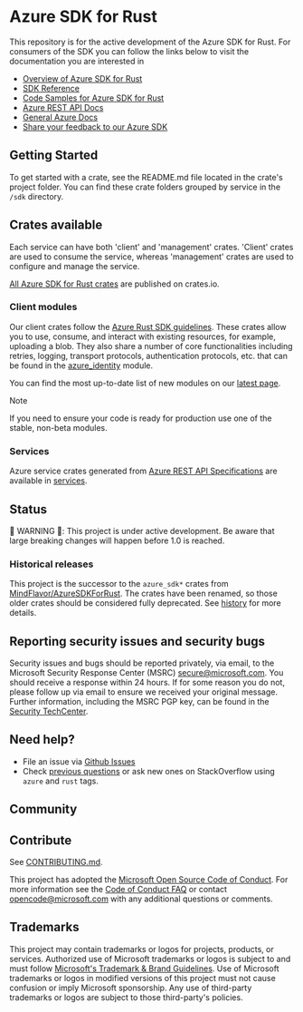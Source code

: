# Azure SDK for Rust

This repository is for the active development of the Azure SDK for Rust. For consumers of the SDK you can follow the links below to visit the documentation you are interested in

* [Overview of Azure SDK for Rust](https://docs.microsoft.com/azure/developer/rust/)
* [SDK Reference](https://pkg.go.dev/github.com/Azure/azure-sdk-for-go/sdk)
* [Code Samples for Azure SDK for Rust](https://github.com/azure-samples/azure-sdk-for-rust-samples)
* [Azure REST API Docs](https://docs.microsoft.com/rest/api/)
* [General Azure Docs](https://docs.microsoft.com/azure)
* [Share your feedback to our Azure SDK](https://www.surveymonkey.com/r/FWPGFGG)

## Getting Started

To get started with a crate, see the README.md file located in the crate's project folder.  You can find these crate folders grouped by service in the `/sdk` directory.

## Crates available

Each service can have both 'client' and 'management' crates. 'Client' crates are used to consume the service, whereas 'management' crates are used to configure and manage the service.

[All Azure SDK for Rust crates](https://crates.io/teams/github:azure:azure-sdk-publish-rust) are published on crates.io.

### Client modules

Our client crates follow the [Azure Rust SDK guidelines](https://azure.github.io/azure-sdk/rust_introduction.html). These crates allow you to use, consume, and interact with existing resources, for example, uploading a blob. They also share a number of core functionalities including retries, logging, transport protocols, authentication protocols, etc. that can be found in the [azure_identity](https://crates.io/crates/azure_identity) module.

You can find the most up-to-date list of new modules on our [latest page](https://azure.github.io/azure-sdk/releases/latest/index.html#rust).

> [!NOTE]
> If you need to ensure your code is ready for production use one of the stable, non-beta modules.

### Services
Azure service crates generated from [Azure REST API Specifications](https://github.com/Azure/azure-rest-api-specs) are available in [services](services).

## Status

🚨 WARNING 🚨: This project is under active development. Be aware that large breaking changes will happen before 1.0 is reached.

### Historical releases

This project is the successor to the `azure_sdk*` crates from [MindFlavor/AzureSDKForRust](https://github.com/MindFlavor/AzureSDKForRust). The crates have been renamed, so those older crates should be considered fully deprecated. See [history](HISTORY.md) for more details.

## Reporting security issues and security bugs

Security issues and bugs should be reported privately, via email, to the Microsoft Security Response Center (MSRC) <secure@microsoft.com>. You should receive a response within 24 hours. If for some reason you do not, please follow up via email to ensure we received your original message. Further information, including the MSRC PGP key, can be found in the [Security TechCenter](https://www.microsoft.com/msrc/faqs-report-an-issue).

## Need help?

* File an issue via [Github Issues](https://github.com/Azure/azure-sdk-for-rust/issues)
* Check [previous questions](https://stackoverflow.com/questions/tagged/azure+rust) or ask new ones on StackOverflow using `azure` and `rust` tags.

## Community

## Contribute

See [CONTRIBUTING.md](https://github.com/Azure/azure-sdk-for-go/blob/main/CONTRIBUTING.md).

This project has adopted the [Microsoft Open Source Code of Conduct](https://opensource.microsoft.com/codeofconduct/). For more information see the [Code of Conduct FAQ](https://opensource.microsoft.com/codeofconduct/faq/) or contact [opencode@microsoft.com](mailto:opencode@microsoft.com) with any additional questions or comments.

## Trademarks

This project may contain trademarks or logos for projects, products, or services. Authorized use of Microsoft trademarks or logos is subject to and must follow [Microsoft's Trademark & Brand Guidelines](https://www.microsoft.com/legal/intellectualproperty/trademarks/usage/general). Use of Microsoft trademarks or logos in modified versions of this project must not cause confusion or imply Microsoft sponsorship. Any use of third-party trademarks or logos are subject to those third-party's policies.
